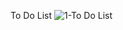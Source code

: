 To Do List
![1-To Do List](https://github.com/rabiaztoprak/JAVASCRIPT-PROJECTS/assets/80384765/bbe269fe-6fe7-4229-b9a6-3c6e34d4bf17)
